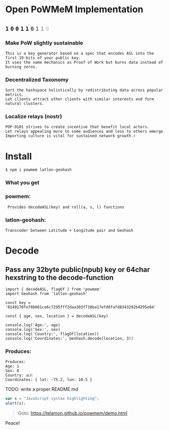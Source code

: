 

# Open PoWMeM Implementation
  <section>
      <h2 id="bitviz">
        <span class="au"><code>1</code> <code>0</code></span>
        <span class="ag"><code>0</code> <code>1</code></span>
        <span class="cu">
          <code style="opacity: 1;">1</code>
          <code style="opacity: 0.8;">0</code>
          <code style="opacity: 0.6;">1</code>
          <code style="opacity: 0.4;">1</code>
          <code style="opacity: 0.2;">0</code>
        </span>
      </h2>
    </section>

### Make PoW slightly sustainable
```
This is a key generator based on a spec that encodes ASL into the first 19-bits of your public key.
It uses the same mechanics as Proof of Work but burns data instead of burning zeros.
```
### Decentralized Taxonomy
```
Sort the hashspace holistically by redistributing data across popular metrics.
Let clients attract other clients with similar interests and form natural clusters.
```
### Localize relays (nostr)
```
POP-0101 strives to create incentive that benefit local actors.
Let relays appealing more to some audiences and less to others emerge.
Importing culture is vital for sustained network growth.✌️
```


# Install
```
$ npm i powmem latlon-geohash
```

### What you get
### powmem:
```
 Provides decodeASL(key) and roll(a, s, l) functions
```

### latlon-geohash:
```
Transcoder between Latitude + Longitude pair and Geohash
```

# Decode
## Pass any 32byte public(npub) key or 64char hexstring to the decode-function
```
import { decodeASL, flagOf } from 'powmem'
import Geohash from 'latlon-geohash'

const key = '0149170fe78b061ce6c7295fff2daa303f710ba17efd8fafd8343292b4295e84'

const { age, sex, location } = decodeASL(key)

console.log('Age:', age)
console.log('Sex:', sex)
console.log('Country:', flagOf(location))
console.log('Coordinates:', Geohash.decode(location, 3))
```
### Produces:

```
Produces:
Age: 1
Sex: 0
Country: 🇲🇫
Coordinates: { lat: -75.2, lon: 10.5 }
```


TODO: write a proper README.md

```javascript
var s = "JavaScript syntax highlighting";
alert(s);
```



>Goto: https://telamon.github.io/powmem/demo.html




Peace!
